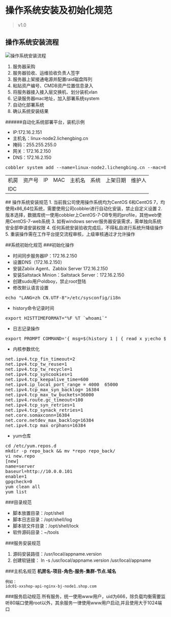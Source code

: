 # 操作系统安装及初始化规范
> v1.0
## 操作系统安装流程
![操作系统安装流程](http://i.imgur.com/5t3Nir8.png)

1. 服务器采购
2. 服务器验收、运维验收负责人签字
3. 服务器上架接通电源并配置raid磁盘阵列
4. 粘贴资产编号、CMDB资产位置信息录入
5. 将服务器接入接入层交换机、划分装机vlan
6. 记录服务器mac地址，加入部署系统system
5. 自动化部署系统
6. 确认系统安装结果

######自动化系统部署平台，装机示例

* IP:172.16.2.151
* 主机名：linux-node2.lichengbing.cn
* 掩码：255.255.255.0
* 网关：172.16.2.150
* DNS：172.16.2.150


<pre>
cobbler system add --name=linux-node2.lichengbing.cn --mac=00:0C:29:8E:A9:4F --profile=CentOS-7-x86_64 --ip-address=172.16.2.151 --subnet=255.255.255.0 --gateway=172.16.2.151 --interface=eth0 --static=1 --hostname=linux-node2.lichengbing.cn --name-servers="172.16.2.150" --kickstart=/var/lib/cobbler/kickstarts/CentOS-7-x86_64.cfg
</pre>

<table>
   <tr>
      <td>机房</td>
	  <td>资产号</td>
	  <td>IP</td>
	  <td>MAC</td>
	  <td>主机名</td>
	  <td>系统</td>
	  <td>上架日期</td>
	  <td>维护人</td>
   </tr>
   <tr>
      <td>IDC </td>
	  <td> </td>
	  <td> </td>
	  <td> </td>
	  <td> </td>
	  <td> </td>
	  <td> </td>
	  <td> </td>
   </tr>
</table>
## 操作系统安装规范
1. 当前我公司使用操作系统均为CentOS 6和CentOS 7，均使用x86_64位系统，需要使用公司cobbler进行自动化安装，禁止自定义设置
2. 版本选择，数据库统一使用cobbler上CentOS-7-DB专用的profile，其他web使用CentOS-7-web系统
3. 如有windows server服务器安装需求，需单独向系统安全部申请安装权限
4. 任何系统安装验收完成后，不得私自进行系统升降级操作
5. 重装操作需在工作平台提交流程审核，上级审核通过才允许操作

##系统初始化规范
###初始化操作
* 时间同步服务器IP：172.16.2.150
* 设置DNS（172.16.2.150）
* 安装Zabiix Agent、Zabbix Server 172.16.2.150
* 安装Saltstack Minion：Saltstack Server：172.16.2.150
* 创建sudo用户oldboy，禁止root登陆
* 修改默认语言设置  
<pre>
echo "LANG=zh_CN.UTF-8">/etc/sysconfig/i18n
</pre> 
* history命令记录时间
<pre>
export HISTTIMEFORMAT="%F %T `whoami`"
</pre>
* 日志记录操作
<pre>
export PROMPT_COMMAND='{ msg=$(history 1 | { read x y;echo $y; });logger"[euid=$(whoami)]":$(who am i):[`pwd`]"$msg"; }'
</pre>
* 内核参数优化
<pre>
net.ipv4.tcp_fin_timeout=2
net.ipv4.tcp_tw_reuse=1
net.ipv4.tcp_tw_recycle=1
net.ipv4.tcp_syncookies=1
net.ipv4.tcp_keepalive_time=600
net.ipv4.ip_local_port_range = 4000  65000
net.ipv4.tcp_max_syn_backlog= 16384
net.ipv4.tcp_max_tw_buckets=36000
net.ipv4.route.gc_timeout=100
net.ipv4.tcp_syn_retries=1
net.ipv4.tcp_synack_retries=1
net.core.somaxconn=16384
net.core.netdev_max_backlog=16384
net.ipv4.tcp_max_orphans=16384
</pre>
* yum仓库
<pre>
cd /etc/yum.repos.d
mkdir -p repo_back && mv *repo repo_back/
vi new.repo
[new]
name=server
baseurl=http://10.0.0.101
enable=1
gpgcheck=0
yum clean all
yum list
</pre>

 

###目录规范
* 脚本放置目录：/opt/shell
* 脚本日志目录：/opt/shell/log
* 脚本锁文件目录：/opt/shell/lock
* 软件源码目录：~/tools


###服务安装规范
1. 源码安装路径：/usr/local/appname.version
2. 创建软链接： ln -s /usr/local/appname.version /usr/local/appname


###主机名规范
   **机房名-项目-角色-服务-集群-节点.域名**

    例如：
    idc01-xxshop-api-nginx-bj-node1.shop.com

###服务启动规范
	所有服务，统一使用www用户，uid为666，除负载均衡需要监听80端口使用root以外，其余服务一律使用www用户启动,并且使用大于1024端口

